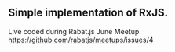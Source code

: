 ## Simple implementation of RxJS.

Live coded during Rabat.js June Meetup.
https://github.com/rabatjs/meetups/issues/4
